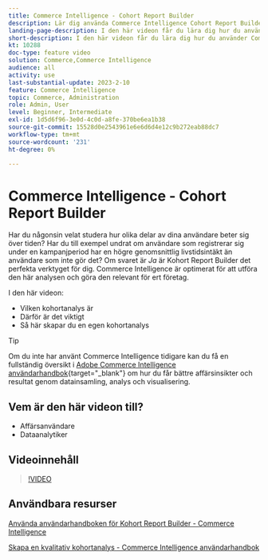 ```yaml
---
title: Commerce Intelligence - Cohort Report Builder
description: Lär dig använda Commerce Intelligence Cohort Report Builder för att skapa optimerade rapporter och analyser som är relevanta för ditt företag.
landing-page-description: I den här videon får du lära dig hur du använder Commerce Intelligence Cohort Report Builder för att skapa optimerade rapporter och analyser som är relevanta för din verksamhet.
short-description: I den här videon får du lära dig hur du använder Commerce Intelligence Cohort Report Builder för att skapa optimerade rapporter och analyser som är relevanta för din verksamhet.
kt: 10288
doc-type: feature video
solution: Commerce,Commerce Intelligence
audience: all
activity: use
last-substantial-update: 2023-2-10
feature: Commerce Intelligence
topic: Commerce, Administration
role: Admin, User
level: Beginner, Intermediate
exl-id: 1d5d6f96-3e0d-4c0d-a8fe-370be6ea1b38
source-git-commit: 15528d0e2543961e6e6d6d4e12c9b272eab88dc7
workflow-type: tm+mt
source-wordcount: '231'
ht-degree: 0%

---
```


# Commerce Intelligence - Cohort Report Builder

Har du någonsin velat studera hur olika delar av dina användare beter sig över tiden? Har du till exempel undrat om användare som registrerar sig under en kampanjperiod har en högre genomsnittlig livstidsintäkt än användare som inte gör det? Om svaret är _Ja_ är Kohort Report Builder det perfekta verktyget för dig. Commerce Intelligence är optimerat för att utföra den här analysen och göra den relevant för ert företag.

I den här videon:

- Vilken kohortanalys är
- Därför är det viktigt
- Så här skapar du en egen kohortanalys

>[!TIP]
>
>Om du inte har använt Commerce Intelligence tidigare kan du få en fullständig översikt i [Adobe Commerce Intelligence användarhandbok](https://experienceleague.adobe.com/docs/commerce-business-intelligence/mbi/guide-overview.html?lang=sv-SE){target="_blank"} om hur du får bättre affärsinsikter och resultat genom datainsamling, analys och visualisering.

## Vem är den här videon till?

- Affärsanvändare
- Dataanalytiker

## Videoinnehåll

>[!VIDEO](https://video.tv.adobe.com/v/342407?quality=12&learn=on)

## Användbara resurser

[Använda användarhandboken för Kohort Report Builder - Commerce Intelligence](https://experienceleague.adobe.com/docs/commerce-business-intelligence/mbi/analyze/sql/cohort-rpt-bldr.html?lang=sv-SE)

[Skapa en kvalitativ kohortanalys - Commerce Intelligence användarhandbok](https://experienceleague.adobe.com/docs/commerce-business-intelligence/mbi/analyze/sql/create-qual-cohort-analysis.html?lang=sv-SE)
